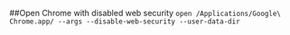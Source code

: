 
##Open Chrome with disabled web security
```open /Applications/Google\ Chrome.app/ --args --disable-web-security --user-data-dir```
